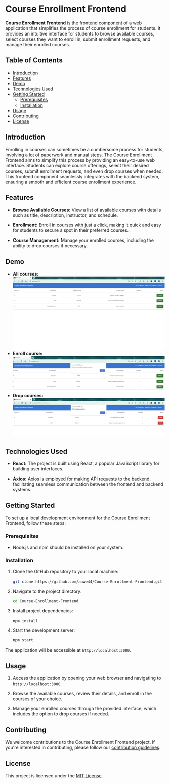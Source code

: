 # Course Enrollment Frontend

**Course Enrollment Frontend** is the frontend component of a web application that simplifies the process of course enrollment for students. It provides an intuitive interface for students to browse available courses, select courses they want to enroll in, submit enrollment requests, and manage their enrolled courses.

## Table of Contents

- [Introduction](#introduction)
- [Features](#features)
- [Demo](#demo)
- [Technologies Used](#technologies-used)
- [Getting Started](#getting-started)
  - [Prerequisites](#prerequisites)
  - [Installation](#installation)
- [Usage](#usage)
- [Contributing](#contributing)
- [License](#license)

## Introduction

Enrolling in courses can sometimes be a cumbersome process for students, involving a lot of paperwork and manual steps. The Course Enrollment Frontend aims to simplify this process by providing an easy-to-use web interface. Students can explore course offerings, select their desired courses, submit enrollment requests, and even drop courses when needed. This frontend component seamlessly integrates with the backend system, ensuring a smooth and efficient course enrollment experience.

## Features

- **Browse Available Courses:** View a list of available courses with details such as title, description, instructor, and schedule.

- **Enrollment:** Enroll in courses with just a click, making it quick and easy for students to secure a spot in their preferred courses.

- **Course Management:** Manage your enrolled courses, including the ability to drop courses if necessary.

## Demo
- **All courses:** ![](/img/allcourses.jpg)
- **Enroll course:** ![](/img/enrollcourse.jpg)
- **Drop courses:** ![](/img/dropcourse.jpg)

## Technologies Used

- **React:** The project is built using React, a popular JavaScript library for building user interfaces.

- **Axios:** Axios is employed for making API requests to the backend, facilitating seamless communication between the frontend and backend systems.

## Getting Started

To set up a local development environment for the Course Enrollment Frontend, follow these steps:

### Prerequisites

- Node.js and npm should be installed on your system.

### Installation

1. Clone the GitHub repository to your local machine:

   ```bash
   git clone https://github.com/aawe44/Course-Enrollment-Frontend.git
   ```

2. Navigate to the project directory:

   ```bash
   cd Course-Enrollment-Frontend
   ```

3. Install project dependencies:

   ```bash
   npm install
   ```

4. Start the development server:

   ```bash
   npm start
   ```

The application will be accessible at `http://localhost:3000`.

## Usage

1. Access the application by opening your web browser and navigating to `http://localhost:3000`.

2. Browse the available courses, review their details, and enroll in the courses of your choice.

3. Manage your enrolled courses through the provided interface, which includes the option to drop courses if needed.

## Contributing

We welcome contributions to the Course Enrollment Frontend project. If you're interested in contributing, please follow our [contribution guidelines](CONTRIBUTING.md).

## License

This project is licensed under the [MIT License](LICENSE).

